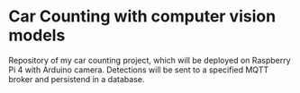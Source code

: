 # Car Counting with computer vision models
Repository of my car counting project, which will be deployed on Raspberry Pi 4 with Arduino camera. Detections will be sent to a specified MQTT broker and persistend in a database.
